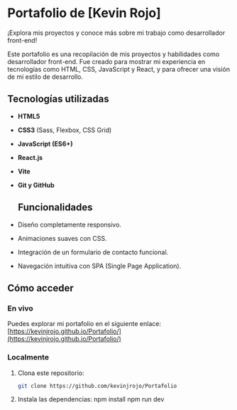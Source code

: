 # Portafolio de [Kevin Rojo]  
¡Explora mis proyectos y conoce más sobre mi trabajo como desarrollador front-end!

Este portafolio es una recopilación de mis proyectos y habilidades como desarrollador front-end. Fue creado para mostrar mi experiencia en tecnologías como HTML, CSS, JavaScript y React, y para ofrecer una visión de mi estilo de desarrollo.  

## Tecnologías utilizadas  
- **HTML5**  
- **CSS3** (Sass, Flexbox, CSS Grid)  
- **JavaScript (ES6+)**  
- **React.js**  
- **Vite**  
- **Git y GitHub**

  ## Funcionalidades  
- Diseño completamente responsivo.  
- Animaciones suaves con CSS.  
- Integración de un formulario de contacto funcional.  
- Navegación intuitiva con SPA (Single Page Application).  

## Cómo acceder  
### En vivo  
Puedes explorar mi portafolio en el siguiente enlace: [https://kevinjrojo.github.io/Portafolio/](https://kevinjrojo.github.io/Portafolio/)  

### Localmente  
1. Clona este repositorio:  
   ```bash
   git clone https://github.com/kevinjrojo/Portafolio
2. Instala las dependencias:
   npm install
   npm run dev
   
